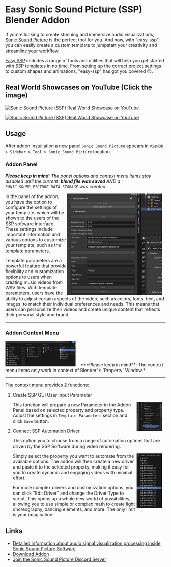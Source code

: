 # Easy Sonic Sound Picture (SSP) Blender Addon

If you're looking to create stunning and immersive audio visualizations, [Sonic Sound Picture](https://github.com/s-a/sonic-sound-picture) is the perfect tool for you. And now, with "easy-ssp", you can easily create a custom template to jumpstart your creativity and streamline your workflow.

[Easy SSP](https://github.com/s-a/easy-ssp/releases) includes a range of tools and utilities that will help you get started with [SSP](https://github.com/s-a/sonic-sound-picture) templates in no time. From setting up the correct project settings to custom shapes and animations, "easy-ssp" has got you covered 🙃.

## Real World Showcases on YouTube (Click the image)

[![Sonic Sound Picture (SSP) Real World Showcase on YouTube](https://img.youtube.com/vi/CkwoATMSfSs/maxresdefault.jpg)](https://www.youtube.com/watch?v=CkwoATMSfSs)

[![Sonic Sound Picture (SSP) Real World Showcase on YouTube](https://img.youtube.com/vi/_LXRN8dULM4/maxresdefault.jpg)](https://www.youtube.com/watch?v=_LXRN8dULM4)


## Usage

After addon installation a new panel `Sonic Sound Picture` appears in `View3D > Sidebar > Tool > Sonic Sound Picture` location.  


### Addon Panel

***Please keep in mind**: The panel options and context menu items stay disabled until the current **.blend file was saved** AND a `SONIC_SOUND_PICTURE_DATA_STORAGE` was created.*

<img align="right" style="margin-right:11px" width="300px" src="media/sonic_sound_picture_addon_gui-panel.jpg"> In the panel of the addon, you have the option to configure the settings of your template, which will be shown to the users of the SSP software interface. These settings include important information and various options to customize your template, such as the template parameters.

Template parameters are a powerful feature that provide flexibility and customization options to users when creating music videos from WAV files. With template parameters, users have the ability to adjust certain aspects of the video, such as colors, fonts, text, and images, to match their individual preferences and needs. This means that users can personalize their videos and create unique content that reflects their personal style and brand.  
 
----------

### Addon Context Menu


<img height="80px" align=""  style="margin-right:11px" src="media/sonic_sound_picture_addon_property-window.jpg">
***Please keep in mind**: The context menu items only work in context of Blender' s `Property` Window.*

----------

The context menu provides 2 functions:

1. Create SSP GUI User Input Parameter

	<img align="right" width="80px"  style="margin-right:11px" src="media/sonic_sound_picture_addon_gui-context-menu-add_parm.jpg">This function will prepare a new Parameter in the Addon Panel based on selected property and property type. Adjust the settings in `Template Parameters` section and click `Save` button. 

2. Connect SSP Automation Driver

	This option you to choose from a range of automation options that are driven by the SSP Software during video rendering.

	<img align="right" width="80px"  style="margin-right:11px" src="media/sonic_sound_picture_addon_gui-context-menu-add_driver.jpg">Simply select the property you want to automate from the available options. The addon will then create a new driver and paste it to the selected property, making it easy for you to create dynamic and engaging videos with minimal effort.

	For more complex drivers and customization options, you can click "Edit Driver" and change the Driver Type to script. This opens up a whole new world of possibilities, allowing you to use simple or complex math to create light choreography, dancing elements, and more. The only limit is your imagination!


## Links

- [Detailed information about audio signal visualization processing inside Sonic Sound Picture Software](https://github.com/s-a/sonic-sound-picture#create-new-templates) 
- [Download Addon](https://github.com/s-a/easy-ssp/releases)
- [Join the Sonic Sound Picture Discord Server](https://discord.com/invite/MaKtp6jx3T) 